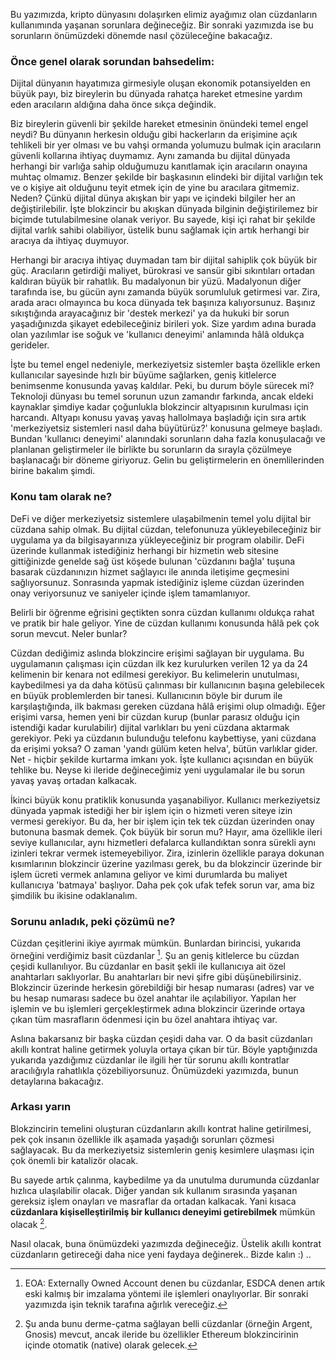 Bu yazımızda, kripto dünyasını dolaşırken elimiz ayağımız olan cüzdanların kullanımında yaşanan sorunlara değineceğiz. Bir sonraki yazımızda ise bu sorunların önümüzdeki dönemde nasıl çözüleceğine bakacağız. 

### Önce genel olarak sorundan bahsedelim:
Dijital dünyanın hayatımıza girmesiyle oluşan ekonomik potansiyelden en büyük payı, biz bireylerin bu dünyada rahatça hareket etmesine yardım eden aracıların aldığına daha önce sıkça değindik. 

Biz bireylerin güvenli bir şekilde hareket etmesinin önündeki temel engel neydi? Bu dünyanın herkesin olduğu gibi hackerların da erişimine açık tehlikeli bir yer olması ve bu vahşi ormanda yolumuzu bulmak için aracıların güvenli kollarına ihtiyaç duymamız. Aynı zamanda bu dijital dünyada herhangi bir varlığa sahip olduğumuzu kanıtlamak için aracıların onayına muhtaç olmamız. Benzer şekilde bir başkasının elindeki bir dijital varlığın tek ve o kişiye ait olduğunu teyit etmek için de yine bu aracılara gitmemiz. Neden? Çünkü dijital dünya akışkan bir yapı ve içindeki bilgiler her an değiştirilebilir. İşte blokzincir bu akışkan dünyada bilginin değiştirilemez bir biçimde tutulabilmesine olanak veriyor. Bu sayede, kişi içi rahat bir şekilde dijital varlık sahibi olabiliyor, üstelik bunu sağlamak için artık herhangi bir aracıya da ihtiyaç duymuyor.

Herhangi bir aracıya ihtiyaç duymadan tam bir dijital sahiplik çok büyük bir güç. Aracıların getirdiği maliyet, bürokrasi ve sansür gibi sıkıntıları ortadan kaldıran büyük bir rahatlık. Bu madalyonun bir yüzü. Madalyonun diğer tarafında ise, bu gücün aynı zamanda büyük sorumluluk getirmesi var. Zira, arada aracı olmayınca bu koca dünyada tek başınıza kalıyorsunuz. Başınız sıkıştığında arayacağınız bir 'destek merkezi' ya da hukuki bir sorun yaşadığınızda şikayet edebileceğiniz birileri yok. Size yardım adına burada olan yazılımlar ise soğuk ve 'kullanıcı deneyimi' anlamında hâlâ oldukça gerideler. 

İşte bu temel engel nedeniyle, merkeziyetsiz sistemler başta özellikle erken kullanıcılar sayesinde hızlı bir büyüme sağlarken, geniş kitlelerce benimsenme konusunda yavaş kaldılar. Peki, bu durum böyle sürecek mi? Teknoloji dünyası bu temel sorunun uzun zamandır farkında, ancak eldeki kaynaklar şimdiye kadar çoğunlukla blokzincir altyapısının  kurulması için harcandı. Altyapı konusu yavaş yavaş hallolmaya başladığı için sıra artık 'merkeziyetsiz sistemleri nasıl daha büyütürüz?' konusuna gelmeye başladı. Bundan 'kullanıcı deneyimi' alanındaki sorunların daha fazla konuşulacağı ve planlanan geliştirmeler ile birlikte bu sorunların da sırayla çözülmeye başlanacağı bir döneme giriyoruz. Gelin bu geliştirmelerin en önemlilerinden birine bakalım şimdi. 

### Konu tam olarak ne?

DeFi ve diğer merkeziyetsiz sistemlere ulaşabilmenin temel yolu dijital bir cüzdana sahip olmak. Bu dijital cüzdan, telefonunuza yükleyebileceğiniz bir uygulama ya da bilgisayarınıza yükleyeceğiniz bir program olabilir. DeFi üzerinde kullanmak istediğiniz herhangi bir hizmetin web sitesine gittiğinizde genelde sağ üst köşede bulunan 'cüzdanını bağla' tuşuna basarak cüzdanınızın hizmet sağlayıcı ile anında iletişime geçmesini sağlıyorsunuz. Sonrasında yapmak istediğiniz işleme cüzdan üzerinden onay veriyorsunuz ve saniyeler içinde işlem tamamlanıyor. 

Belirli bir öğrenme eğrisini geçtikten sonra cüzdan kullanımı oldukça rahat ve pratik bir hale geliyor. Yine de cüzdan kullanımı konusunda hâlâ pek çok sorun mevcut. Neler bunlar? 

Cüzdan dediğimiz aslında blokzincire erişimi sağlayan bir uygulama. Bu uygulamanın çalışması için cüzdan ilk kez kurulurken verilen 12 ya da 24 kelimenin bir kenara not edilmesi gerekiyor. Bu kelimelerin unutulması, kaybedilmesi ya da daha kötüsü çalınması bir kullanıcının başına gelebilecek en büyük problemlerden bir tanesi. Kullanıcının  böyle bir durum ile karşılaştığında, ilk bakması gereken cüzdana hâlâ erişimi olup olmadığı. Eğer erişimi varsa, hemen yeni bir cüzdan kurup (bunlar parasız olduğu için istendiği kadar kurulabilir) dijital varlıkları bu yeni cüzdana aktarmak gerekiyor. Peki ya cüzdanın bulunduğu telefonu kaybettiyse, yani cüzdana da erişimi yoksa? O zaman 'yandı gülüm keten helva', bütün varlıklar gider. Net - hiçbir şekilde kurtarma imkanı yok. İşte kullanıcı açısından en büyük tehlike bu. Neyse ki ileride değineceğimiz yeni uygulamalar ile bu sorun yavaş yavaş ortadan kalkacak.

İkinci büyük konu pratiklik konusunda yaşanabiliyor. Kullanıcı merkeziyetsiz dünyada yapmak istediği her bir işlem için o hizmeti veren siteye izin vermesi gerekiyor. Bu da, her bir işlem için tek tek cüzdan üzerinden onay butonuna basmak demek. Çok büyük bir sorun mu? Hayır, ama özellikle ileri seviye kullanıcılar, aynı hizmetleri defalarca kullandıktan sonra sürekli aynı izinleri tekrar vermek istemeyebiliyor. Zira, izinlerin özellikle paraya dokunan kısımlarının blokzincir üzerine yazılması gerek, bu da blokzincir üzerinde bir işlem ücreti vermek anlamına geliyor ve kimi durumlarda bu maliyet kullanıcıya 'batmaya' başlıyor. Daha pek çok ufak tefek sorun var, ama biz şimdilik bu ikisine odaklanalım. 

### Sorunu anladık, peki çözümü ne?

Cüzdan çeşitlerini ikiye ayırmak mümkün. Bunlardan birincisi, yukarıda örneğini verdiğimiz basit cüzdanlar [^1]. Şu an geniş kitlelerce bu cüzdan çeşidi kullanılıyor. Bu cüzdanlar en basit şekli ile kullanıcıya ait özel anahtarları saklıyorlar. Bu anahtarları bir nevi şifre gibi düşünebilirsiniz. Blokzincir üzerinde herkesin görebildiği bir hesap numarası (adres) var ve bu hesap numarası sadece bu özel anahtar ile açılabiliyor. Yapılan her işlemin ve bu işlemleri gerçekleştirmek adına blokzincir üzerinde ortaya çıkan tüm masrafların ödenmesi için bu özel anahtara ihtiyaç var.

Aslına bakarsanız bir başka cüzdan çeşidi daha var. O da basit cüzdanları akıllı kontrat haline getirmek yoluyla ortaya çıkan bir tür. Böyle yaptığınızda yukarıda yazdığımız cüzdanlar ile ilgili her tür sorunu akıllı kontratlar aracılığıyla rahatlıkla çözebiliyorsunuz. Önümüzdeki yazımızda, bunun detaylarına bakacağız. 

### Arkası yarın

Blokzincirin temelini oluşturan cüzdanların akıllı kontrat haline getirilmesi, pek çok insanın özellikle ilk aşamada yaşadığı sorunları çözmesi sağlayacak. Bu da merkeziyetsiz sistemlerin geniş kesimlere ulaşması için çok önemli bir katalizör olacak. 

Bu sayede artık çalınma, kaybedilme ya da unutulma durumunda cüzdanlar hızlıca ulaşılabilir olacak. Diğer yandan sık kullanım sırasında yaşanan gereksiz işlem onayları ve masraflar da ortadan kalkacak. Yani kısaca **cüzdanlara kişiselleştirilmiş bir kullanıcı deneyimi getirebilmek** mümkün olacak [^2].

Nasıl olacak, buna önümüzdeki yazımızda değineceğiz. Üstelik akıllı kontrat cüzdanların getireceği daha nice yeni faydaya değinerek.. Bizde kalın :) .. 

[^1]: EOA: Externally Owned Account denen bu cüzdanlar, ESDCA denen artık eski kalmış bir imzalama yöntemi ile işlemleri onaylıyorlar. Bir sonraki yazımızda işin teknik tarafına ağırlık vereceğiz. 

[^2]: Şu anda bunu derme-çatma sağlayan belli cüzdanlar (örneğin Argent, Gnosis) mevcut, ancak ileride bu özellikler Ethereum blokzincirinin içinde otomatik (native) olarak gelecek. 

